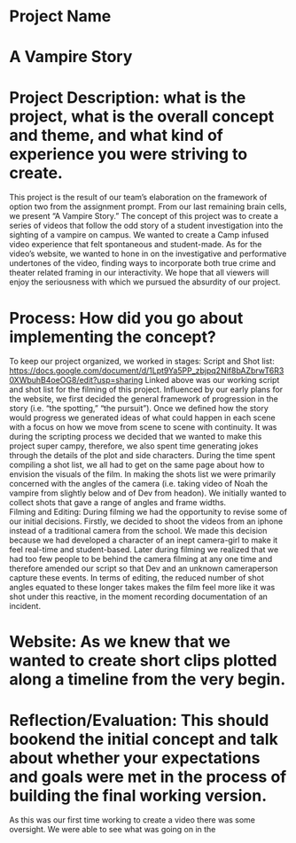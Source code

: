 # Project Name
# A Vampire Story 
 
# Project Description: what is the project, what is the overall concept and theme, and what kind of experience you were striving to create.
This project is the result of our team’s elaboration on the framework of option two from the assignment prompt. From our last remaining brain cells, we present “A Vampire Story.” The concept of this project was to create a series of videos that follow the odd story of a student investigation into the sighting of a vampire on campus. We wanted to create a Camp infused video experience that felt spontaneous and student-made. As for the video’s website, we wanted to hone in on the investigative and performative undertones of the video, finding ways to incorporate both true crime and theater related framing in our interactivity. We hope that all viewers will enjoy the seriousness with which we pursued the absurdity of our project.  
 
# Process: How did you go about implementing the concept?
To keep our project organized, we worked in stages: 
Script and Shot list: https://docs.google.com/document/d/1Lpt9Ya5PP_zbjpq2Nif8bAZbrwT6R30XWbuhB4oeOG8/edit?usp=sharing
Linked above was our working script and shot list for the filming of this project. Influenced by our early plans for the website, we first decided the general framework of progression in the story (i.e. “the spotting,” “the pursuit”). Once we defined how the story would progress we generated ideas of what could happen in each scene with a focus on how we move from scene to scene with continuity. It was during the scripting process we decided that we wanted to make this project super campy, therefore, we also spent time generating jokes through the details of the plot and side characters. During the time spent compiling a shot list, we all had to get on the same page about how to envision the visuals of the film. In making the shots list we were primarily concerned with the angles of the camera (i.e. taking video of Noah the vampire from slightly below and of Dev from headon). We initially wanted to collect shots that gave a range of angles and  frame widths.  
Filming and Editing: During filming we had the opportunity to revise some of our initial decisions. Firstly, we decided to shoot the videos from an iphone instead of a traditional camera from the school. We made this decision because we had developed a character of an inept camera-girl to make it feel real-time and student-based. Later during filming we realized that we had too few people to be behind the camera filming at any one time and therefore amended our script so that Dev and an unknown cameraperson capture these events. In terms of editing, the reduced number of shot angles equated to these longer takes makes the film feel more like it was shot under this reactive, in the moment recording documentation of an incident. 
 
# Website:  As we knew that we wanted to create short clips plotted along a timeline from the very begin. 
 
 
 
 
# Reflection/Evaluation: This should bookend the initial concept and talk about whether your expectations and goals were met in the process of building the final working version.
As this was our first time working to create a video there was some oversight. We were able to see what was going on in the
